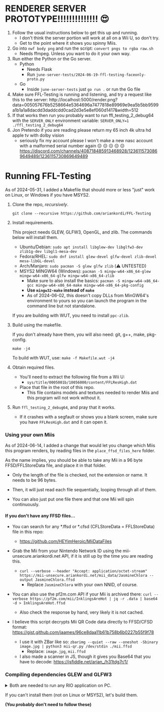 # RENDERER SERVER PROTOTYPE!!!!!!!!!!!!!! 😍
1. Follow the usual instructions below to get this up and running.
    * I don't think the server portion will work at all on a Wii U, so don't try.
    * Get to the point where it shows you spinny Miis.
2. Go into `nwf body png` and run the script: `convert pngs to rgba raw.sh`
    * Needs ffmpeg. Unless you want to do it your own way.
3. Run either the Python or the Go server.
    * Python
        - Needs Flask
        - Run `june-server-tests/2024-06-19-ffl-testing-faceonly-proto.py`
    * Go
        - Inside `june-server-tests` just `go run .` or run the Go file
4. Make sure FFL-Testing is running and listening, and try a request like this to the server: http://localhost:5000/render.png?data=005057676b5258664e5364696a7477818e89969e9ea5b5bb9599a1b1a1a8dacdd3daddcdd0cad2d3e5e8ef060d1417&width=512
5. If that works then run you probably want to run ffl_testing_2_debug64 with the `SERVER_ONLY` environment variable: `SERVER_ONLY=1 ./ffl_testing_2_debug64`
6. Jon Pretendo if you are reading please return my 65 inch 4k ultra hd apple tv with dolby vision
    * seriously fix my account please I won't make a new nasc account with a malformed serial number again 😔 😔 😔 😔 😔 https://discord.com/channels/408718485913468928/1236115730869649489/1236115730869649489

# Running FFL-Testing
As of 2024-05-31, I added a Makefile that should more or less "just" work on Linux, or Windows if you have MSYS2.
1. Clone the repo, _recursively_.
    ```
    git clone --recursive https://github.com/ariankordi/FFL-Testing
    ```
2. Install requirements.

    This project needs GLEW, GLFW3, OpenGL, and zlib. The commands below will install them.

    * Ubuntu/Debian: `sudo apt install libglew-dev libglfw3-dev zlib1g-dev libgl1-mesa-dev`
    * Fedora/RHEL: `sudo dnf install glew-devel glfw-devel zlib-devel mesa-libGL-devel`
    * Arch/Manjaro: `sudo pacman -S glew glfw zlib` (⚠️ UNTESTED)
    * MSYS2 MINGW64 (Windows): `pacman -S mingw-w64-x86_64-glew mingw-w64-x86_64-glfw mingw-w64-x86_64-zlib`
        - Make sure to also install the basics: `pacman -S mingw-w64-x86_64-gcc mingw-w64-x86_64-make mingw-w64-x86_64-pkg-config`
        - **Use `mingw32-make` instead of `make`**
        - As of 2024-06-02, this doesn't copy DLLs from MinGW64's environment to yours so you can launch the program in the command line but not standalone.

    If you are building with WUT, you need to install `ppc-zlib`.
3. Build using the makefile.

    If you don't already have them, you will also need: git, g++, make, pkg-config.
    ```
    make -j4
    ```
    To build with WUT, use: `make -f Makefile.wut -j4`
3. Obtain required files.
    * You'll need to extract the following file from a Wii U:
        - `sys/title/0005001b/10056000/content/FFLResHigh.dat`
    * Place that file in the root of this repo.
        - This file contains models and textures needed to render Miis and this program will not work without it.
4. Run `ffl_testing_2_debug64`, and pray that it works.
    * If it crashes with a segfault or shows you a blank screen, make sure you have `FFLResHigh.dat` and it can open it.

### Using your own Miis
As of 2024-06-14, I added a change that would let you change which Miis this program renders, by reading files in the `place_ffsd_files_here` folder.

As the name implies, you should be able to take any Mii in a 96 byte FFSD/FFLStoreData file, and place it in that folder.

* Only the length of the file is checked, not the extension or name. It needs to be 96 bytes.

* Then, it will just read each file sequentially, looping through all of them.
* You can also just put one file there and that one Mii will spin continuously.

#### If you don't have any FFSD files...
* You can search for any *.ffsd or *.cfsd (CFLStoreData = FFLStoreData) file in this repo:
    - https://github.com/HEYimHeroic/MiiDataFiles

* Grab the Mii from your Nintendo Network ID using the mii-unsecure.ariankordi.net API, if it is still up by the time you are reading this.
    - `curl --verbose --header "Accept: application/octet-stream" https://mii-unsecure.ariankordi.net/mii_data/JasmineChlora --output JasmineChlora.ffsd`
        * Replace `JasmineChlora` with your own NNID, of course.
* You can also use the pf2m.com API if your Mii is archived there: `curl --verbose https://pf2m.com/mii/InklingsAreHot | jq -r .data | base64 -d > InklingsAreHot.ffsd`
    - Also check the response by hand, very likely it is not cached.
* I believe this script decrypts Mii QR Code data directly to FFSD/CFSD format: https://gist.github.com/jaames/96ce8daa11b61b758b6b0227b55f9f78
    - I use it with ZBar like so: `zbarimg --quiet --raw --oneshot -Sbinary image.jpg | python3 mii-qr.py /dev/stdin ./mii.ffsd`
        * Replace: `image.jpg`, `mii.ffsd`
    - I also made a scanner in JS, though it gives you Base64 that you have to decode: https://jsfiddle.net/arian_/h31tdg7r/1/

### Compiling dependencies GLEW and GLFW3
<details>
<summary>
Both are needed to run any RIO application on PC.

If you can't install them (not on Linux or MSYS2), let's build them.

**(You probably don't need to follow these)**
</summary>

### GLEW:
* `git clone https://github.com/nigels-com/glew && cd glew`
* If you are cross compiling (From Linux to Windows...):
  - Also run `export SYSTEM=linux-mingw64` (OR... `msys-win64`, `mingw-win32`, `darwin-arm64`...)
* `make -j8`
* (sudo) `make install`
### GLFW3:
* `git clone https://github.com/glfw/glfw && cd glfw`
* `cmake -S . -B build`
	- If you are cross compiling, append: `-D CMAKE_TOOLCHAIN_FILE=CMake/x86_64-w64-mingw32.cmake -D CMAKE_INSTALL_PREFIX=/usr/local/x86_64-w64-mingw32/`
* `cmake --build build -j8`
* (sudo) `cmake --install build`
### Now they should be available to pkg-config
Try: `pkg-config --libs zlib glew glfw3`

(Unless it complains about needing `glu`)
#### If you are still reading
NOTE from 2024-06-02: To cross compile this from Linux to Windows, I used the following command:
`
TOOLCHAIN_PREFIX=x86_64-w64-mingw32- make LDFLAGS="-L/dev/shm/glfw/build/src/ -lz -L/dev/shm/glew/lib/ -lglew32 -lglfw3 -lopengl32 -lgdi32 -lws2_32
`

Where I have glew and glfw built at /dev/shm.

While pkg-config worked, letting me need only the TOOLCHAIN_PREFIX set, for whatever reason it wasn't building and threw lots of linking errors saying it couldn't link tons of symbols from glew32 even though it literally finds it and opens the library, so... IDK.
</details>
